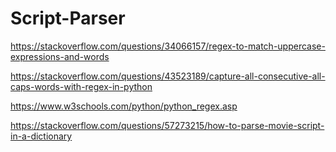 # Script-Parser

https://stackoverflow.com/questions/34066157/regex-to-match-uppercase-expressions-and-words

https://stackoverflow.com/questions/43523189/capture-all-consecutive-all-caps-words-with-regex-in-python

https://www.w3schools.com/python/python_regex.asp

https://stackoverflow.com/questions/57273215/how-to-parse-movie-script-in-a-dictionary
